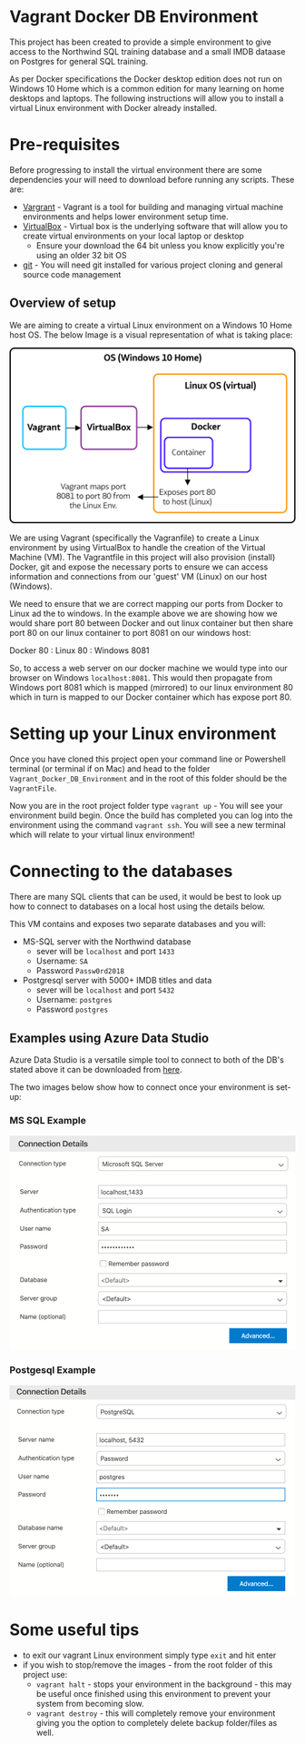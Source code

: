 # Vagrant Docker DB Environment

This project has been created to provide a simple environment to give access to the Northwind SQL training database and a small IMDB dataase on Postgres for general SQL training. 

As per Docker specifications the Docker desktop edition does not run on Windows 10 Home which is a common edition for many learning on home desktops and laptops. The following instructions will allow you to install a virtual Linux environment with Docker already installed.

# Pre-requisites
Before progressing to install the virtual environment there are some dependencies your will need to download before running any scripts. These are:

* [Vargrant](https://www.vagrantup.com/) - Vagrant is a tool for building and managing virtual machine environments and helps lower environment setup time.
* [VirtualBox](https://www.virtualbox.org/wiki/Downloads) - Virtual box is the underlying software that will allow you to create virtual environments on your local laptop or desktop 
    * Ensure your download the 64 bit unless you know explicitly you're using an older 32 bit OS
* [git](https://git-scm.com/downloads) - You will need git installed for various project cloning and general source code management

## Overview of setup
We are aiming to create a virtual Linux environment on a Windows 10 Home host OS. The below Image is a visual representation of what is taking place:   

![](img/Vagrant_docker_image.png)

We are using Vagrant (specifically the Vagranfile) to create a Linux environment by using VirtualBox to handle the creation of the Virtual Machine (VM). The Vagrantfile in this project will also provision (install) Docker, git and expose the necessary ports to ensure we can access information and connections from our 'guest' VM (Linux) on our host (Windows).

We need to ensure that we are correct mapping our ports from Docker to Linux ad the to windows. In the example above we are showing how we would share port 80 between Docker and out linux container but then share port 80 on our linux container to port 8081 on our windows host:

Docker 80 : Linux 80 : Windows 8081

So, to access a web server on our docker machine we would type into our browser on Windows `localhost:8081`. This would then propagate from Windows port 8081 which is mapped (mirrored) to our linux environment 80 which in turn is mapped to our Docker container which has expose port 80.
  
# Setting up your Linux environment

Once you have cloned this project open your command line or Powershell terminal (or terminal if on Mac) and head to the folder `Vagrant_Docker_DB_Environment` and in the root of this folder should be the `VagrantFile`.

Now you are in the root project folder type `vagrant up` - You will see your environment build begin. Once the build has completed you can log into the environment using the command `vagrant ssh`. You will see a new terminal which will relate to your virtual linux environment!

# Connecting to the databases 

There are many SQL clients that can be used, it would be best to look up how to connect to databases on a local host using the details below.

This VM contains and exposes two separate databases and you will:

* MS-SQL server with the Northwind database
    * sever will be `localhost` and port `1433`
    * Username: `SA`
    * Password `Passw0rd2018`
* Postgresql server with 5000+ IMDB titles and data
    * sever will be `localhost` and port `5432`
    * Username: `postgres`
    * Password `postgres`

## Examples using Azure Data Studio
Azure Data Studio is a versatile simple tool to connect to both of the DB's stated above it can be downloaded from [here](https://docs.microsoft.com/en-us/sql/azure-data-studio/download-azure-data-studio?view=sql-server-ver15).  

The two images below show how to connect once your environment is set-up:

### MS SQL Example
![](img/mssql_img.png)

### Postgesql Example
![](img/pg_img.png)

# Some useful tips

* to exit our vagrant Linux environment simply type `exit` and hit enter
* if you wish to stop/remove the images - from the root folder of this project use:
    * `vagrant halt` - stops your environment in the background - this may be useful once finished using this environment to prevent your system from becoming slow.
    * `vagrant destroy` - this will completely remove your environment giving you the option to completely delete backup folder/files as well.